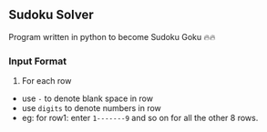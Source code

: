 ## Sudoku Solver

<p>Program written in python to become Sudoku Goku 🔥🔥</p>

<h3>Input Format</h3>

1. For each row

- use `-` to denote blank space in row
- use `digits` to denote numbers in row
- eg: for row1: enter `1-------9` and so on for all the other 8 rows.
